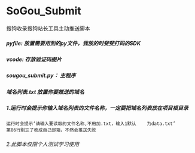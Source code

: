 # SoGou_Submit
搜狗收录搜狗站长工具主动推送脚本


##### pyfile: 放置需要用到的py文件，我放的时斐斐打码的SDK
##### vcode: 存放验证码图片
##### sougou_submit.py： 主程序
##### 域名列表.txt 放置你要推送的域名



##### 1.运行时会提示你输入域名列表的文件名称，一定要把域名列表放在项目根目录
	运行时会提示‘请输入要读取的文件名称,不用加.txt，输入1默认	为data.txt’
	第86行别忘了改成自己邮箱，不然会推送失败

###### 2.此脚本仅限个人测试学习使用

